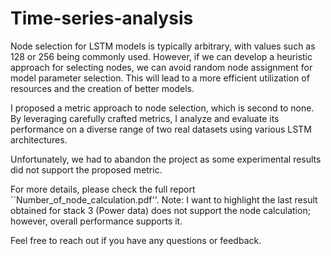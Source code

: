 # Time-series-analysis

Node selection for LSTM models is typically arbitrary, with values such as 128 or 256 being commonly used. However, if we can develop a heuristic approach for selecting nodes, we can avoid random node assignment for model parameter selection. This will lead to a more efficient utilization of resources and the creation of better models.

I proposed a metric approach to node selection, which is second to none. By leveraging carefully crafted metrics, I analyze and evaluate its performance on a diverse range of two real datasets using various LSTM architectures.

Unfortunately, we had to abandon the project as some experimental results did not support the proposed metric. 

For more details, please check the full report ``Number_of_node_calculation.pdf''.
Note: I want to highlight the last result obtained for stack 3 (Power data) does not support the node calculation; however, overall performance supports it.

Feel free to reach out if you have any questions or feedback.
